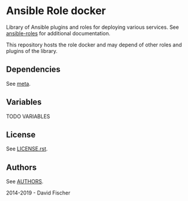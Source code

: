 # Ansible Role docker

Library of Ansible plugins and roles for deploying various services.
See [ansible-roles](https://github.com/davidfischer-ch/ansible-roles) for additional documentation.

This repository hosts the role docker and may depend of other roles and plugins of the library.

## Dependencies

See [meta](meta/main.yml).

## Variables

TODO VARIABLES

## License

See [LICENSE.rst](LICENSE.rst).

## Authors

See [AUTHORS](AUTHORS).

2014-2019 - David Fischer
